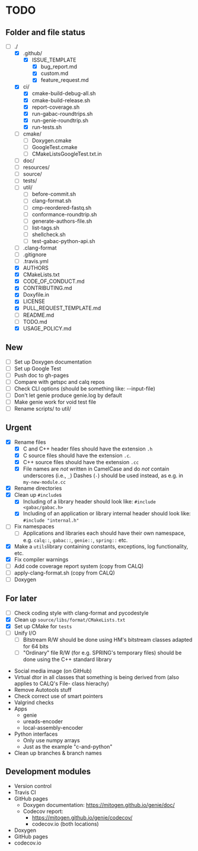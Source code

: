 # TODO

## Folder and file status

- [ ] ./
  - [x] .github/
    - [x] ISSUE_TEMPLATE
      - [x] bug_report.md
      - [x] custom.md
      - [x] feature_request.md
  - [x] ci/
    - [x] cmake-build-debug-all.sh
    - [x] cmake-build-release.sh
    - [x] report-coverage.sh
    - [x] run-gabac-roundtrips.sh
    - [x] run-genie-roundtrip.sh
    - [x] run-tests.sh
  - [ ] cmake/
    - [ ] Doxygen.cmake
    - [ ] GoogleTest.cmake
    - [ ] CMakeListsGoogleTest.txt.in
  - [ ] doc/
  - [ ] resources/
  - [ ] source/
  - [ ] tests/
  - [ ] util/
    - [ ] before-commit.sh
    - [ ] clang-format.sh
    - [ ] cmp-reordered-fastq.sh
    - [ ] conformance-roundtrip.sh
    - [ ] generate-authors-file.sh
    - [ ] list-tags.sh
    - [ ] shellcheck.sh
    - [ ] test-gabac-python-api.sh
  - [ ] .clang-format
  - [ ] .gitignore
  - [ ] .travis.yml
  - [x] AUTHORS
  - [x] CMakeLists.txt
  - [x] CODE_OF_CONDUCT.md
  - [x] CONTRIBUTING.md
  - [x] Doxyfile.in
  - [x] LICENSE
  - [x] PULL_REQUEST_TEMPLATE.md
  - [ ] README.md
  - [ ] TODO.md
  - [x] USAGE_POLICY.md

## New

- [ ] Set up Doxygen documentation
- [ ] Set up Google Test
- [ ] Push doc to gh-pages
- [ ] Compare with getspc and calq repos
- [ ] Check CLI options (should be something like: --input-file)
- [ ] Don't let genie produce genie.log by default
- [ ] Make genie work for void test file
- [ ] Rename scripts/ to util/

## Urgent

- [x] Rename files
  - [x] C and C++ header files should have the extension ``.h``
  - [x] C source files should have the extension ``.c``.
  - [x] C++ source files should have the extension ``.cc``
  - [x] File names are *not* written in CamelCase and do *not* contain underscores (i.e., ``_``) Dashes (``-``) should be used instead, as e.g. in ``my-new-module.cc``
- [x] Rename directories
- [x] Clean up ``#include``s
  - [x] Including of a library header should look like: ``#include <gabac/gabac.h>``
  - [x] Including of an application or library internal header should look like: ``#include "internal.h"``
- [ ] Fix namespaces
  - [ ] Applications and libraries each should have their own namespace, e.g. ``calq::``, ``gabac::``, ``genie::``, ``spring::`` etc.
- [x] Make a ``utils``library containing constants, exceptions, log functionality, etc.
- [x] Fix compiler warnings
- [ ] Add code coverage report system (copy from CALQ)
- [ ] apply-clang-format.sh (copy from CALQ)
- [ ] Doxygen

## For later

- [ ] Check coding style with clang-format and pycodestyle
- [x] Clean up ``source/libs/format/CMakeLists.txt``
- [x] Set up CMake for ``tests``
- [ ] Unify I/O
  - [ ] Bitstream R/W should be done using HM's bitstream classes adapted for 64 bits
  - [ ] "Ordinary" file R/W (for e.g. SPRING's temporary files) should be done using the C++ standard library
- Social media image (on GitHub)
- Virtual dtor in all classes that something is being derived from (also applies to CALQ's File- class hierachy)
- Remove Autotools stuff
- Check correct use of smart pointers
- Valgrind checks
- Apps
  - genie
  - ureads-encoder
  - local-assembly-encoder
- Python interfaces
  - Only use numpy arrays
  - Just as the example "c-and-python"
- Clean up branches & branch names

## Development modules

- Version control
- Travis CI
- GitHub pages
  - Doxygen documentation: https://mitogen.github.io/genie/doc/
  - Codecov report:
    - https://mitogen.github.io/genie/codecov/
    - codecov.io (both locations)
- Doxygen
- GitHub pages
- codecov.io
